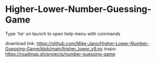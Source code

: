 # Higher-Lower-Number-Guessing-Game

Type 'he' on launch to open help menu with commands



download link: https://github.com/Mike-Jano/Higher-Lower-Number-Guessing-Game/blob/main/higher_lower_v9.py
inspo: https://roadmap.sh/projects/number-guessing-game
